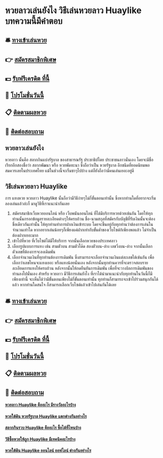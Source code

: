 # หวยลาวเล่นยังไง วิธีเล่นหวยลาว Huaylike บทความนี้มีคำตอบ

## 🛎 [ทางเข้าเล่นหวย](https://bit.ly/3BMXtSQ)
## 👉 [สมัครสมาชิกพิเศษ](https://bit.ly/3BMXtSQ)
## 💵 [รับฟรีเครดิต ที่นี้](https://bit.ly/3Ufie0T)
## 👑 [โปรโมชั่นวันนี้](https://bit.ly/3Ufie0T)
## 📋 [ติดตามผลหวย](https://bit.ly/3Ufie0T)
## 📱 [ติดต่อสอบถาม](https://bit.ly/3Ufie0T)

## หวยลาวเล่นยังไง 
หวยลาว นั้นคือ สลากกินแบ่งรัฐบาล ของสาธารณรัฐ ประชาธิปไตย ประชาชนลาวนั่นเอง โดยจะมีชื่อเรียกอีกสองชื่อว่า สลากพัฒนา หรือ หวยพัดทะนา ซึ่งถือว่าเป็น หวยรัฐบาล อีกชนิดที่ยอดนิยมพอสมควรเลยในประเทศไทย แม้ในช่วงนี้จะเริ่มซาๆไปบ้าง แต่ก็ยังถือว่ามีคนเล่นเยอะอยู่ดี

## วิธีเล่นหวยลาว Huaylike
การ แทงหวย หวยลาว Huaylike นั้นถือว่ามีวิธีง่ายๆไม่กี่ขั้นตอนเท่านั้น ซึ่งหากท่านใดที่อยากจะเริ่มลองเล่นแล้วล่ะก็ มาดูวิธีที่เราแนะนำกันเลย
1. สมัครสมาชิกเว็บหวยออนไลน์ หรือ เว็บพนันออนไลน์ ที่ได้มีบริการหวยด้วยเช่นกัน โดยให้ทุกท่านนั้นกรอกข้อมูลรายละเอียดต่างๆให้ครบถ้วน ชื่อ-นามสกุลที่สมัครกับบัญชีที่รับเงินนั้นจะต้องชื่อเดียวกันเท่านั้น
ให้ทุกท่านทำการฝากเงินเข้าระบบ โดยจะขึ้นอยู่กับทุกท่านว่าต้องการเล่นในจำนวนเท่าใด หากอยากเล่นน้อยๆก็เพียงแค่ฝากเท่ากับขั้นต่ำของเว็บไซต์ก้เพียงพอแล้ว ไม่จำเป็นต้องฝากเยอะมาก
2. เข้าไปที่หวย ที่เว็บไซต์ได้มีให้บริการ จากนั้นเลือกหวยของประเทศลาว 
3. เลือกรูปแบบการแทง เช่น สามตัวบน สามตัวโต๊ด สองตัวบน-ล่าง เลขวิ่งบน-ล่าง จากนั้นเลือกตัวเลขที่ต้องการจะลงเดิมพัน 
4. เลือกจำนวนเงินที่ทุกท่านต้องการเดิมพัน ซึ่งสามารถจะเลือกจำนวนเงินแต่ละเลขได้เช่นกัน เพื่อเลือกว่าเลขไหนจะแทงเยอะ หรือแทงน้อยนั่นเอง หลังจากนั้นทุกท่านควรที่จะตรวจสอบรายละเอียดการแทงให้ครบถ้วน หลังจากนั้นให้กดยืนยันการเดิมพัน เพื่อที่จะวางบิลการเดิมพันของท่านลงไปนั่นเอง
สำหรับ หวยลาว มีวิธีการเล่นยังไง ที่เราได้นำมาแนะนำกับทุกท่านในวันนี้ก็มีเพียงเท่านี้ จะเห็นได้ว่ามีขั้นตอนเพียงไม่กี่ขั้นตอนเท่านั้น ทุกท่านก็สามารถจะเข้าไปร่วมสนุกกันได้แล้ว หากท่านใดสนใจ ก็สามารถเลือกเว็บไซต์แล้วเข้าไปเล่นกันได้เลย 

## 🛎 [ทางเข้าเล่นหวย](https://bit.ly/3BMXtSQ)
## 👉 [สมัครสมาชิกพิเศษ](https://bit.ly/3BMXtSQ)
## 💵 [รับฟรีเครดิต ที่นี้](https://bit.ly/3Ufie0T)
## 👑 [โปรโมชั่นวันนี้](https://bit.ly/3Ufie0T)
## 📋 [ติดตามผลหวย](https://bit.ly/3Ufie0T)
## 📱 [ติดต่อสอบถาม](https://bit.ly/3Ufie0T)

#### [หวยลาว Huaylike คืออะไร มีรางวัลอะไรบ้าง](https://atom.io/themes/หวยลาว%20Huaylike%20คืออะไร%20มีรางวัลอะไรบ้าง)
#### [หวยใต้ดิน หวยรัฐบาล Huaylike แตกต่างกันอย่างไร](https://atom.io/themes/หวยใต้ดิน%20หวยรัฐบาล%20Huaylike%20แตกต่างกันอย่างไร)
#### [สลากกินรวบ Huaylike คืออะไร ซื้อได้ที่ไหนบ้าง](https://atom.io/themes/สลากกินรวบ%20Huaylike%20คืออะไร%20ซื้อได้ที่ไหนบ้าง)
#### [วิธีซื้อหวยให้ถูก Huaylike มีเทคนิคอะไรบ้าง](https://atom.io/themes/วิธีซื้อหวยให้ถูก%20Huaylike%20มีเทคนิคอะไรบ้าง)
#### [หวยใต้ดิน Huaylike ออนไลน์ ออฟไลน์ ต่างกันอย่างไร](https://atom.io/themes/หวยใต้ดิน%20Huaylike%20ออนไลน์%20ออฟไลน์%20ต่างกันอย่างไร)